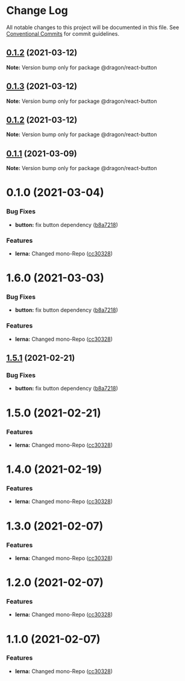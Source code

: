 # Change Log

All notable changes to this project will be documented in this file.
See [Conventional Commits](https://conventionalcommits.org) for commit guidelines.

## [0.1.2](https://gitlab.fftech.info/dragon/consumer-web/dragon-react-box/compare/@dragon/react-button@0.1.3...@dragon/react-button@0.1.2) (2021-03-12)

**Note:** Version bump only for package @dragon/react-button





## [0.1.3](https://gitlab.fftech.info/dragon/consumer-web/dragon-react-box/compare/@dragon/react-button@0.1.2...@dragon/react-button@0.1.3) (2021-03-12)

**Note:** Version bump only for package @dragon/react-button





## [0.1.2](https://gitlab.fftech.info/dragon/consumer-web/dragon-react-box/compare/@dragon/react-button@0.1.1...@dragon/react-button@0.1.2) (2021-03-12)

**Note:** Version bump only for package @dragon/react-button





## [0.1.1](https://gitlab.fftech.info/dragon/consumer-web/dragon-react-box/compare/@dragon/react-button@0.1.0...@dragon/react-button@0.1.1) (2021-03-09)

**Note:** Version bump only for package @dragon/react-button





# 0.1.0 (2021-03-04)


### Bug Fixes

* **button:** fix button dependency ([b8a7218](https://gitlab.fftech.info/dragon/consumer-web/dragon-react-box/commit/b8a7218d7098680f90a6b0393a30ec5a52037507))


### Features

* **lerna:** Changed mono-Repo ([cc30328](https://gitlab.fftech.info/dragon/consumer-web/dragon-react-box/commit/cc303285c7574b8f92f6c107ae06d155ad14b490))





# 1.6.0 (2021-03-03)


### Bug Fixes

* **button:** fix button dependency ([b8a7218](https://gitlab.fftech.info/dragon/consumer-web/dragon-react-box/commit/b8a7218d7098680f90a6b0393a30ec5a52037507))


### Features

* **lerna:** Changed mono-Repo ([cc30328](https://gitlab.fftech.info/dragon/consumer-web/dragon-react-box/commit/cc303285c7574b8f92f6c107ae06d155ad14b490))





## [1.5.1](https://gitlab.fftech.info/dragon/consumer-web/dragon-react-box/compare/@ff-dragon/button@1.5.0...@ff-dragon/button@1.5.1) (2021-02-21)


### Bug Fixes

* **button:** fix button dependency ([b8a7218](https://gitlab.fftech.info/dragon/consumer-web/dragon-react-box/commit/b8a7218d7098680f90a6b0393a30ec5a52037507))





# 1.5.0 (2021-02-21)


### Features

* **lerna:** Changed mono-Repo ([cc30328](https://gitlab.fftech.info/dragon/consumer-web/dragon-react-box/commit/cc303285c7574b8f92f6c107ae06d155ad14b490))





# 1.4.0 (2021-02-19)


### Features

* **lerna:** Changed mono-Repo ([cc30328](https://gitlab.fftech.info/dragon/consumer-web/dragon-react-box/commit/cc303285c7574b8f92f6c107ae06d155ad14b490))





# 1.3.0 (2021-02-07)


### Features

* **lerna:** Changed mono-Repo ([cc30328](https://gitlab.fftech.info/dragon/consumer-web/dragon-react-box/commit/cc303285c7574b8f92f6c107ae06d155ad14b490))





# 1.2.0 (2021-02-07)


### Features

* **lerna:** Changed mono-Repo ([cc30328](https://gitlab.fftech.info/dragon/consumer-web/dragon-react-box/commit/cc303285c7574b8f92f6c107ae06d155ad14b490))





# 1.1.0 (2021-02-07)


### Features

* **lerna:** Changed mono-Repo ([cc30328](https://gitlab.fftech.info/dragon/consumer-web/dragon-react-box/commit/cc303285c7574b8f92f6c107ae06d155ad14b490))

